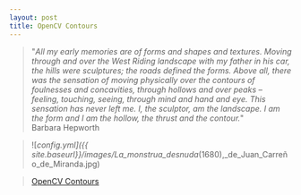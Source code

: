 ```yaml
---
layout: post
title: OpenCV Contours 
---
```


> "*All my early memories are of forms and shapes and textures. Moving through and over the West Riding landscape with my father in his car, the hills were sculptures; the roads defined the forms. Above all, there was the sensation of moving physically over the contours of foulnesses and concavities, through hollows and over peaks – feeling, touching, seeing, through mind and hand and eye. This sensation has never left me. I, the sculptor, am the landscape. I am the form and I am the hollow, the thrust and the contour.*"  
                                       Barbara Hepworth
 

>![_config.yml]({{ site.baseurl}}/images/La_monstrua_desnuda_(1680),_de_Juan_Carreño_de_Miranda.jpg)

> [OpenCV Contours](http://nbviewer.ipython.org/gist/melvincabatuan/778776aeff35607ae467 "OpenCV Contours") 
